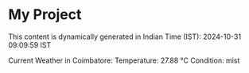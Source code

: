 # My Project

This content is dynamically generated in Indian Time (IST): 2024-10-31 09:09:59 IST


Current Weather in Coimbatore:
Temperature: 27.88 °C
Condition: mist

